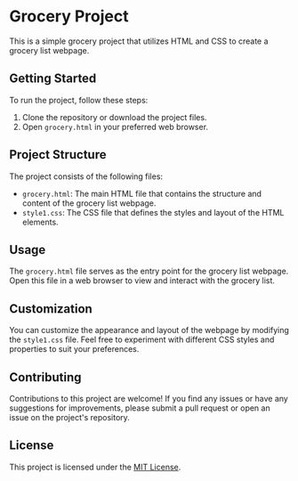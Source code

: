 # Grocery Project

This is a simple grocery project that utilizes HTML and CSS to create a grocery list webpage.

## Getting Started

To run the project, follow these steps:

1. Clone the repository or download the project files.
2. Open `grocery.html` in your preferred web browser.

## Project Structure

The project consists of the following files:

- `grocery.html`: The main HTML file that contains the structure and content of the grocery list webpage.
- `style1.css`: The CSS file that defines the styles and layout of the HTML elements.

## Usage

The `grocery.html` file serves as the entry point for the grocery list webpage. Open this file in a web browser to view and interact with the grocery list.

## Customization

You can customize the appearance and layout of the webpage by modifying the `style1.css` file. Feel free to experiment with different CSS styles and properties to suit your preferences.

## Contributing

Contributions to this project are welcome! If you find any issues or have any suggestions for improvements, please submit a pull request or open an issue on the project's repository.

## License

This project is licensed under the [MIT License](LICENSE).

